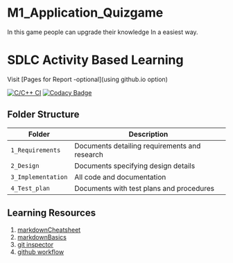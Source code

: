 # M1_Application_Quizgame
In this game people can upgrade their knowledge In a easiest way. 

# SDLC Activity Based Learning

Visit [Pages for Report -optional](using github.io option)

[![C/C++ CI](https://github.com/Susabhan/c-quiz-/actions/workflows/c-cpp.yml/badge.svg)](https://github.com/Susabhan/c-quiz-/actions/workflows/c-cpp.yml)
[![Codacy Badge](https://app.codacy.com/project/badge/Grade/d4c7c7e9dc8f418dac5f6c42048a1d50)](https://www.codacy.com/gh/Susabhan/M1_Application_Quizgame/dashboard?utm_source=github.com&amp;utm_medium=referral&amp;utm_content=Susabhan/M1_Application_Quizgame&amp;utm_campaign=Badge_Grade)

## Folder Structure
Folder             | Description
-------------------| -----------------------------------------
`1_Requirements`   | Documents detailing requirements and research
`2_Design`         | Documents specifying design details
`3_Implementation` | All code and documentation
`4_Test_plan`      | Documents with test plans and procedures



## Learning Resources
1. [markdownCheatsheet](https://github.com/adam-p/markdown-here/wiki/Markdown-Cheatsheet)
2. [markdownBasics](https://guides.github.com/features/mastering-markdown/)
3. [git inspector](https://github.com/ejwa/gitinspector.git)
4. [github workflow](https://docs.github.com/en/actions/learn-github-action)
